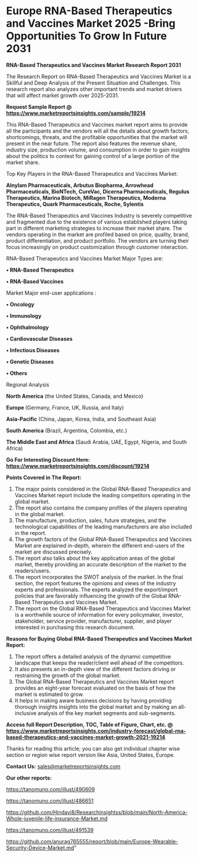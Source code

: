 # Europe RNA-Based Therapeutics and Vaccines Market 2025 -Bring Opportunities To Grow In Future 2031

<strong>RNA-Based Therapeutics and Vaccines Market Research Report 2031</strong>

The Research Report on RNA-Based Therapeutics and Vaccines Market is a Skillful and Deep Analysis of the Present Situation and Challenges. This research report also analyzes other important trends and market drivers that will affect market growth over 2025-2031.

<strong>Request Sample Report @ <a href=https://www.marketreportsinsights.com/sample/19214>https://www.marketreportsinsights.com/sample/19214</a></strong>

This RNA-Based Therapeutics and Vaccines market report aims to provide all the participants and the vendors will all the details about growth factors, shortcomings, threats, and the profitable opportunities that the market will present in the near future. The report also features the revenue share, industry size, production volume, and consumption in order to gain insights about the politics to contest for gaining control of a large portion of the market share.

Top Key Players in the RNA-Based Therapeutics and Vaccines Market:

<strong>Alnylam Pharmaceuticals, Arbutus Biopharma, Arrowhead Pharmaceuticals, BioNTech, CureVac, Dicerna Pharmaceuticals, Regulus Therapeutics, Marina Biotech, MiRagen Therapeutics, Moderna Therapeutics, Quark Pharmaceuticals, Roche, Sylentis</strong>

The RNA-Based Therapeutics and Vaccines Industry is severely competitive and fragmented due to the existence of various established players taking part in different marketing strategies to increase their market share. The vendors operating in the market are profiled based on price, quality, brand, product differentiation, and product portfolio. The vendors are turning their focus increasingly on product customization through customer interaction.

RNA-Based Therapeutics and Vaccines Market Major Types are:

<strong>• RNA-Based Therapeutics

• RNA-Based Vaccines</strong>

Market Major end-user applications :

<strong>• Oncology

• Immunology

• Ophthalmology

• Cardiovascular Diseases

• Infectious Diseases

• Genetic Diseases

• Others</strong>

Regional Analysis

</u><strong><b>North America</b></strong> (the United States, Canada, and Mexico)

<strong><b>Europe </b></strong>(Germany, France, UK, Russia, and Italy)

<strong><b>Asia-Pacific</b></strong> (China, Japan, Korea, India, and Southeast Asia)

<strong><b>South America</b></strong> (Brazil, Argentina, Colombia, etc.)

<strong><b>The Middle East and Africa</b></strong> (Saudi Arabia, UAE, Egypt, Nigeria, and South Africa)

<strong>Go For Interesting Discount Here: <a href=https://www.marketreportsinsights.com/discount/19214>https://www.marketreportsinsights.com/discount/19214</a></strong>

<strong>Points Covered in The Report:</strong>
<ol>
  <li>The major points considered in the Global RNA-Based Therapeutics and Vaccines Market report include the leading competitors operating in the global market.</li>
  <li>The report also contains the company profiles of the players operating in the global market.</li>
  <li>The manufacture, production, sales, future strategies, and the technological capabilities of the leading manufacturers are also included in the report.</li>
  <li>The growth factors of the Global RNA-Based Therapeutics and Vaccines Market are explained in-depth, wherein the different end-users of the market are discussed precisely.</li>
  <li>The report also talks about the key application areas of the global market, thereby providing an accurate description of the market to the readers/users.</li>
  <li>The report incorporates the SWOT analysis of the market. In the final section, the report features the opinions and views of the industry experts and professionals. The experts analyzed the export/import policies that are favorably influencing the growth of the Global RNA-Based Therapeutics and Vaccines Market.</li>
  <li>The report on the Global RNA-Based Therapeutics and Vaccines Market is a worthwhile source of information for every policymaker, investor, stakeholder, service provider, manufacturer, supplier, and player interested in purchasing this research document.</li>
</ol>
<strong>Reasons for Buying Global RNA-Based Therapeutics and Vaccines Market Report:</strong>

<ol>
  <li>The report offers a detailed analysis of the dynamic competitive landscape that keeps the reader/client well ahead of the competitors.</li>
  <li>It also presents an in-depth view of the different factors driving or restraining the growth of the global market.</li>
  <li>The Global RNA-Based Therapeutics and Vaccines Market report provides an eight-year forecast evaluated on the basis of how the market is estimated to grow.</li>
  <li>It helps in making aware business decisions by having providing thorough insights insights into the global market and by making an all-inclusive analysis of the key market segments and sub-segments.</li>
</ol>
<strong>Access full Report Description, TOC, Table of Figure, Chart, etc. @ <a href=https://www.marketreportsinsights.com/industry-forecast/global-rna-based-therapeutics-and-vaccines-market-growth-2021-19214>https://www.marketreportsinsights.com/industry-forecast/global-rna-based-therapeutics-and-vaccines-market-growth-2021-19214</a></strong>


Thanks for reading this article; you can also get individual chapter wise section or region wise report version like Asia, United States, Europe.

<strong>Contact Us:</strong>
sales@marketreportsinsights.com

<strong>Our other reports:</strong>

<a href=https://tanomuno.com/illust/490609>https://tanomuno.com/illust/490609</a>

<a href=https://tanomuno.com/illust/486651>https://tanomuno.com/illust/486651</a>

<a href=https://github.com/Hindavi8/Researchinsightss/blob/main/North-America-Whole-juvenile-life-insurance-Market.md>https://github.com/Hindavi8/Researchinsightss/blob/main/North-America-Whole-juvenile-life-insurance-Market.md</a>

<a href=https://tanomuno.com/illust/491539>https://tanomuno.com/illust/491539</a>

<a href=https://github.com/anurag765555/report/blob/main/Europe-Wearable-Security-Device-Market.md>https://github.com/anurag765555/report/blob/main/Europe-Wearable-Security-Device-Market.md</a>"

